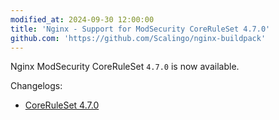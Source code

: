 ```yaml
---
modified_at: 2024-09-30 12:00:00
title: 'Nginx - Support for ModSecurity CoreRuleSet 4.7.0'
github.com: 'https://github.com/Scalingo/nginx-buildpack'
---
```


Nginx ModSecurity CoreRuleSet `4.7.0` is now available.

Changelogs:
- [CoreRuleSet 4.7.0](https://github.com/coreruleset/coreruleset/releases/tag/v4.7.0)
